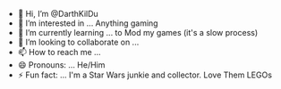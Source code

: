 - 👋 Hi, I’m @DarthKilDu
- 👀 I’m interested in ... Anything gaming
- 🌱 I’m currently learning ... to Mod my games (it's a slow process)
- 💞️ I’m looking to collaborate on ...
- 📫 How to reach me ...
- 😄 Pronouns: ... He/Him
- ⚡ Fun fact: ... I'm a Star Wars junkie and collector. Love Them LEGOs

<!---
DarthKilDu/DarthKilDu is a ✨ special ✨ repository because its `README.md` (this file) appears on your GitHub profile.
You can click the Preview link to take a look at your changes.
--->
